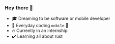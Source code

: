 ### Hey there :wave:
 - 🎓 Dreaming to be software or mobile developer
 - 📆 Everyday coding `mobile` 📱
 - 🔥 Currently in an internship
 - ✔️ Learning all about rust

